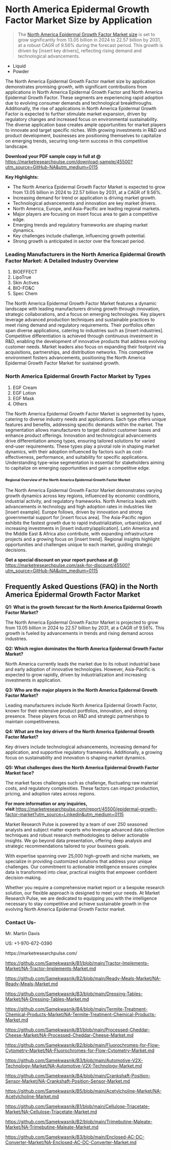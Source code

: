 <h1>North America Epidermal Growth Factor Market&nbsp;Size by Application</h1><blockquote><p>The <a href="https://marketresearchpulse.com/download-sample/45500?utm_source=GitHub-NA&amp;utm_medium=0115">North America Epidermal Growth Factor Market size</a> is set to grow significantly from 13.05 billion in 2024 to 22.57 billion by 2031, at a robust CAGR of 9.56% during the forecast period. This growth is driven by [insert key drivers], reflecting rising demand and technological advancements.</p></blockquote><ul><li>Liquid<li> Powder</li></ul><p>The North America Epidermal Growth Factor market size by application demonstrates promising growth, with significant contributions from applications in North America Epidermal Growth Factor and North America Epidermal Growth Factor. These segments are experiencing rapid adoption due to evolving consumer demands and technological breakthroughs. Additionally, the rise of applications in North America Epidermal Growth Factor is expected to further stimulate market expansion, driven by regulatory changes and increased focus on environmental sustainability. The diverse application base creates ample opportunities for market players to innovate and target specific niches. With growing investments in R&D and product development, businesses are positioning themselves to capitalize on emerging trends, securing long-term success in this competitive landscape.</p><p><strong>Download your PDF sample copy in full at @ </strong><a href="https://marketresearchpulse.com/download-sample/45500?utm_source=GitHub-NA&amp;utm_medium=0115">https://marketresearchpulse.com/download-sample/45500?utm_source=GitHub-NA&amp;utm_medium=0115</a></p><p><strong>Key Highlights: </strong></p><ul><li>The North America Epidermal Growth Factor Market is expected to grow from 13.05 billion in 2024 to 22.57 billion by 2031, at a CAGR of 9.56%.</li><li>Increasing demand for trend or application is driving market growth.</li><li>Technological advancements and innovation are key market drivers.</li><li>North America, Europe, and Asia-Pacific are leading regional markets.</li><li>Major players are focusing on insert focus area to gain a competitive edge.</li><li>Emerging trends and regulatory frameworks are shaping market dynamics.</li><li>Key challenges include challenge, influencing growth potential.</li><li>Strong growth is anticipated in sector over the forecast period.</li></ul><h3>Leading Manufacturers in the North America Epidermal Growth Factor Market: A Detailed Industry Overview</h3><ol><li>BIOEFFECT</li><li>LipoTrue</li><li>Skin Actives</li><li>BIO-FD&C</li><li>Spec Chem</li></ol><div class="flex max-w-full flex-col flex-grow"><div class="min-h-8 text-message flex w-full flex-col items-end gap-2 whitespace-normal break-words [.text-message+&amp;]:mt-5" dir="auto" data-message-author-role="assistant" data-message-id="fd8432e4-4910-450d-b182-61b7bfb0a01f" data-message-model-slug="gpt-4o"><div class="flex w-full flex-col gap-1 empty:hidden first:pt-[3px]"><div class="markdown prose w-full break-words dark:prose-invert light"><p>The North America Epidermal Growth Factor Market features a dynamic landscape with leading manufacturers driving growth through innovation, strategic collaborations, and a focus on emerging technologies. Key players leverage advanced production techniques and sustainable practices to meet rising demand and regulatory requirements. Their portfolios often span diverse applications, catering to industries such as [insert industries]. Competitive differentiation is achieved through continuous investment in R&amp;D, enabling the development of innovative products that address evolving customer needs. Market leaders also focus on expanding their footprint via acquisitions, partnerships, and distribution networks. This competitive environment fosters advancements, positioning the North America Epidermal Growth Factor Market for sustained growth.</p></div></div></div></div><h3>North America Epidermal Growth Factor Market by Types</h3><ol><li>EGF Cream<li> EGF Lotion<li> EGF Mask<li> Others</li></ol><div class="flex max-w-full flex-col flex-grow"><div class="min-h-8 text-message flex w-full flex-col items-end gap-2 whitespace-normal break-words [.text-message+&amp;]:mt-5" dir="auto" data-message-author-role="assistant" data-message-id="084470be-0bb7-4664-bddf-5156b4f41249" data-message-model-slug="gpt-4o-mini"><div class="flex w-full flex-col gap-1 empty:hidden first:pt-[3px]"><div class="markdown prose w-full break-words dark:prose-invert light"><p>The North America Epidermal Growth Factor Market is segmented by types, catering to diverse industry needs and applications. Each type offers unique features and benefits, addressing specific demands within the market. The segmentation allows manufacturers to target distinct customer bases and enhance product offerings. Innovation and technological advancements drive differentiation among types, ensuring tailored solutions for varied end-user requirements. These types play a pivotal role in shaping market dynamics, with their adoption influenced by factors such as cost-effectiveness, performance, and suitability for specific applications. Understanding type-wise segmentation is essential for stakeholders aiming to capitalize on emerging opportunities and gain a competitive edge.</p></div></div></div></div><h3><span style="font-size: 11px;">Regional Overview of the North America Epidermal Growth Factor Market</span></h3><div class="flex max-w-full flex-col flex-grow"><div class="min-h-8 text-message flex w-full flex-col items-end gap-2 whitespace-normal break-words [.text-message+&amp;]:mt-5" dir="auto" data-message-author-role="assistant" data-message-id="e9038762-ce64-4e30-91c9-9bd413514231" data-message-model-slug="gpt-4o-mini"><div class="flex w-full flex-col gap-1 empty:hidden first:pt-[3px]"><div class="markdown prose w-full break-words dark:prose-invert light"><p>The North America Epidermal Growth Factor Market demonstrates varying growth dynamics across key regions, influenced by economic conditions, industrial activity, and regulatory frameworks. North America leads with advancements in technology and high adoption rates in industries like [insert example]. Europe follows, driven by innovation and strong governmental support for [insert focus area]. The Asia-Pacific region exhibits the fastest growth due to rapid industrialization, urbanization, and increasing investments in [insert industry/application]. Latin America and the Middle East &amp; Africa also contribute, with expanding infrastructure projects and a growing focus on [insert trend]. Regional insights highlight opportunities and challenges unique to each market, guiding strategic decisions.</p></div></div></div></div><p><strong>Get a special discount on your report purchase at @ </strong><a href="https://marketresearchpulse.com/ask-for-discount/45500?utm_source=GitHub-NA&amp;utm_medium=0115">https://marketresearchpulse.com/ask-for-discount/45500?utm_source=GitHub-NA&amp;utm_medium=0115</a></p><h2>Frequently Asked Questions (FAQ) in the North America Epidermal Growth Factor Market</h2><p><strong>Q1: What is the growth forecast for the North America Epidermal Growth Factor Market?</strong></p><p>The North America Epidermal Growth Factor Market is projected to grow from 13.05 billion in 2024 to 22.57 billion by 2031, at a CAGR of 9.56%. This growth is fueled by advancements in trends and rising demand across industries.</p><p><strong>Q2: Which region dominates the North America Epidermal Growth Factor Market?</strong></p><p>North America currently leads the market due to its robust industrial base and early adoption of innovative technologies. However, Asia-Pacific is expected to grow rapidly, driven by industrialization and increasing investments in application.</p><p><strong>Q3: Who are the major players in the North America Epidermal Growth Factor Market?</strong></p><p>Leading manufacturers include North America Epidermal Growth Factor, known for their extensive product portfolios, innovation, and strong presence. These players focus on R&amp;D and strategic partnerships to maintain competitiveness.</p><p><strong>Q4: What are the key drivers of the North America Epidermal Growth Factor Market?</strong></p><p>Key drivers include technological advancements, increasing demand for application, and supportive regulatory frameworks. Additionally, a growing focus on sustainability and innovation is shaping market dynamics.</p><p><strong>Q5: What challenges does the North America Epidermal Growth Factor Market face?</strong></p><p>The market faces challenges such as challenge, fluctuating raw material costs, and regulatory complexities. These factors can impact production, pricing, and adoption rates across regions.</p><p><strong>For more information or any inquiries, visit&nbsp;</strong><a href="https://marketresearchpulse.com/report/45500/epidermal-growth-factor-market?utm_source=Linkedin&utm_medium=0115">https://marketresearchpulse.com/report/45500/epidermal-growth-factor-market?utm_source=Linkedin&utm_medium=0115</a></p><p>Market Research Pulse is powered by a team of over 250 seasoned analysts and subject matter experts who leverage advanced data collection techniques and robust research methodologies to deliver actionable insights. We go beyond data presentation, offering deep analysis and strategic recommendations tailored to your business goals.</p><p>With expertise spanning over 25,000 high-growth and niche markets, we specialize in providing customized solutions that address your unique challenges. Our commitment to actionable intelligence ensures complex data is transformed into clear, practical insights that empower confident decision-making.</p><p>Whether you require a comprehensive market report or a bespoke research solution, our flexible approach is designed to meet your needs. At Market Research Pulse, we are dedicated to equipping you with the intelligence necessary to stay competitive and achieve sustainable growth in the evolving North America Epidermal Growth Factor market.</p><h3><strong>Contact Us-</strong></h3><p>Mr. Martin Davis</p><p>US: +1-970-672-0390</p><p>https://marketresearchpulse.com/</p><p><a href="https://github.com/Samekwasnik/B1/blob/main/Tractor-Implements-Market/NA-Tractor-Implements-Market.md">https://github.com/Samekwasnik/B1/blob/main/Tractor-Implements-Market/NA-Tractor-Implements-Market.md</a></p><p><a href="https://github.com/Samekwasnik/B2/blob/main/Ready-Meals-Market/NA-Ready-Meals-Market.md">https://github.com/Samekwasnik/B2/blob/main/Ready-Meals-Market/NA-Ready-Meals-Market.md</a></p><p><a href="https://github.com/Samekwasnik/B3/blob/main/Dressing-Tables-Market/NA-Dressing-Tables-Market.md">https://github.com/Samekwasnik/B3/blob/main/Dressing-Tables-Market/NA-Dressing-Tables-Market.md</a></p><p><a href="https://github.com/Samekwasnik/B4/blob/main/Termite-Treatment-Chemical-Products-Market/NA-Termite-Treatment-Chemical-Products-Market.md">https://github.com/Samekwasnik/B4/blob/main/Termite-Treatment-Chemical-Products-Market/NA-Termite-Treatment-Chemical-Products-Market.md</a></p><p><a href="https://github.com/Samekwasnik/B1/blob/main/Processed-Cheddar-Cheese-Market/NA-Processed-Cheddar-Cheese-Market.md">https://github.com/Samekwasnik/B1/blob/main/Processed-Cheddar-Cheese-Market/NA-Processed-Cheddar-Cheese-Market.md</a></p><p><a href="https://github.com/Samekwasnik/B2/blob/main/Fluorochromes-for-Flow-Cytometry-Market/NA-Fluorochromes-for-Flow-Cytometry-Market.md">https://github.com/Samekwasnik/B2/blob/main/Fluorochromes-for-Flow-Cytometry-Market/NA-Fluorochromes-for-Flow-Cytometry-Market.md</a></p><p><a href="https://github.com/Samekwasnik/B3/blob/main/Automotive-V2X-Technology-Market/NA-Automotive-V2X-Technology-Market.md">https://github.com/Samekwasnik/B3/blob/main/Automotive-V2X-Technology-Market/NA-Automotive-V2X-Technology-Market.md</a></p><p><a href="https://github.com/Samekwasnik/B4/blob/main/Crankshaft-Position-Sensor-Market/NA-Crankshaft-Position-Sensor-Market.md">https://github.com/Samekwasnik/B4/blob/main/Crankshaft-Position-Sensor-Market/NA-Crankshaft-Position-Sensor-Market.md</a></p><p><a href="https://github.com/Samekwasnik/B5/blob/main/Acetylcholine-Market/NA-Acetylcholine-Market.md">https://github.com/Samekwasnik/B5/blob/main/Acetylcholine-Market/NA-Acetylcholine-Market.md</a></p><p><a href="https://github.com/Samekwasnik/B1/blob/main/Cellulose-Triacetate-Market/NA-Cellulose-Triacetate-Market.md">https://github.com/Samekwasnik/B1/blob/main/Cellulose-Triacetate-Market/NA-Cellulose-Triacetate-Market.md</a></p><p><a href="https://github.com/Samekwasnik/B2/blob/main/Trimebutine-Maleate-Market/NA-Trimebutine-Maleate-Market.md">https://github.com/Samekwasnik/B2/blob/main/Trimebutine-Maleate-Market/NA-Trimebutine-Maleate-Market.md</a></p><p><a href="https://github.com/Samekwasnik/B3/blob/main/Enclosed-AC-DC-Converter-Market/NA-Enclosed-AC-DC-Converter-Market.md">https://github.com/Samekwasnik/B3/blob/main/Enclosed-AC-DC-Converter-Market/NA-Enclosed-AC-DC-Converter-Market.md</a></p>
